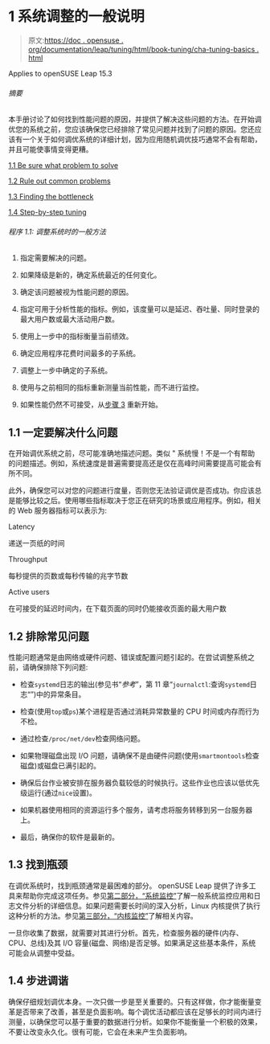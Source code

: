 # 1 系统调整的一般说明

> 原文:[https://doc . opensuse . org/documentation/leap/tuning/html/book-tuning/cha-tuning-basics . html](https://doc.opensuse.org/documentation/leap/tuning/html/book-tuning/cha-tuning-basics.html)

Applies to openSUSE Leap 15.3

###### 摘要

本手册讨论了如何找到性能问题的原因，并提供了解决这些问题的方法。在开始调优您的系统之前，您应该确保您已经排除了常见问题并找到了问题的原因。您还应该有一个关于如何调优系统的详细计划，因为应用随机调优技巧通常不会有帮助，并且可能使事情变得更糟。

[1.1 Be sure what problem to solve](cha-tuning-basics.html#sec-tuning-basics-what)

[1.2 Rule out common problems](cha-tuning-basics.html#sec-tuning-basics-common)

[1.3 Finding the bottleneck](cha-tuning-basics.html#sec-tuning-basics-bottleneck)

[1.4 Step-by-step tuning](cha-tuning-basics.html#sec-tuning-basics-tuning)

###### 程序 1.1: 调整系统时的一般方法

1.  指定需要解决的问题。

2.  如果降级是新的，确定系统最近的任何变化。

3.  确定该问题被视为性能问题的原因。

4.  指定可用于分析性能的指标。例如，该度量可以是延迟、吞吐量、同时登录的最大用户数或最大活动用户数。

5.  使用上一步中的指标衡量当前绩效。

6.  确定应用程序花费时间最多的子系统。

8.  调整上一步中确定的子系统。

9.  使用与之前相同的指标重新测量当前性能，而不进行监控。

10.  如果性能仍然不可接受，从[步骤 3](cha-tuning-basics.html#st-tuning-basics-whyproblem "Step 3") 重新开始。

## 1.1 一定要解决什么问题

在开始调优系统之前，尽可能准确地描述问题。类似 " 系统慢！不是一个有帮助的问题描述。例如，系统速度是普遍需要提高还是仅在高峰时间需要提高可能会有所不同。

此外，确保您可以对您的问题进行度量，否则您无法验证调优是否成功。你应该总是能够比较之后。使用哪些指标取决于您正在研究的场景或应用程序。例如，相关的 Web 服务器指标可以表示为:

Latency

递送一页纸的时间

Throughput

每秒提供的页数或每秒传输的兆字节数

Active users

在可接受的延迟时间内，在下载页面的同时仍能接收页面的最大用户数

## 1.2 排除常见问题

性能问题通常是由网络或硬件问题、错误或配置问题引起的。在尝试调整系统之前，请确保排除下列问题:

*   检查`systemd`日志的输出(参见书“*参考*”，第 11 章“`journalctl`:查询`systemd`日志“”)中的异常条目。

*   检查(使用`top`或`ps`)某个进程是否通过消耗异常数量的 CPU 时间或内存而行为不检。

*   通过检查`/proc/net/dev`检查网络问题。

*   如果物理磁盘出现 I/O 问题，请确保不是由硬件问题(使用`smartmontools`检查磁盘)或磁盘已满引起的。

*   确保后台作业被安排在服务器负载较低的时候执行。这些作业也应该以低优先级运行(通过`nice`设置)。

*   如果机器使用相同的资源运行多个服务，请考虑将服务转移到另一台服务器上。

*   最后，确保你的软件是最新的。

## 1.3 找到瓶颈

在调优系统时，找到瓶颈通常是最困难的部分。 openSUSE Leap 提供了许多工具来帮助你完成这项任务。参见[第二部分，“系统监控”](part-tuning-monitoring.html "Part II. System monitoring")了解一般系统监控应用和日志文件分析的详细信息。如果问题需要长时间的深入分析，Linux 内核提供了执行这种分析的方法。参见[第三部分，“内核监控”](part-tuning-kerneltrace.html "Part III. Kernel monitoring")了解相关内容。

一旦你收集了数据，就需要对其进行分析。首先，检查服务器的硬件(内存、CPU、总线)及其 I/O 容量(磁盘、网络)是否足够。如果满足这些基本条件，系统可能会从调整中受益。

## 1.4 步进调谐

确保仔细规划调优本身。一次只做一步是至关重要的。只有这样做，你才能衡量变革是否带来了改善，甚至是负面影响。每个调优活动都应该在足够长的时间内进行测量，以确保您可以基于重要的数据进行分析。如果你不能衡量一个积极的效果，不要让改变永久化。很有可能，它会在未来产生负面影响。
